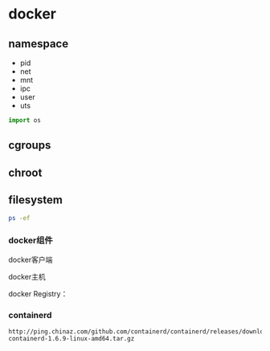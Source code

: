 # docker

## namespace

+ pid
+ net
+ mnt
+ ipc
+ user
+ uts



```python
import os
```

## cgroups

## chroot

## filesystem

```bash
ps -ef
```

### docker组件

docker客户端

docker主机

docker Registry：

### containerd

```
http://ping.chinaz.com/github.com/containerd/containerd/releases/download/v1.6.9/cri-containerd-1.6.9-linux-amd64.tar.gz
```

